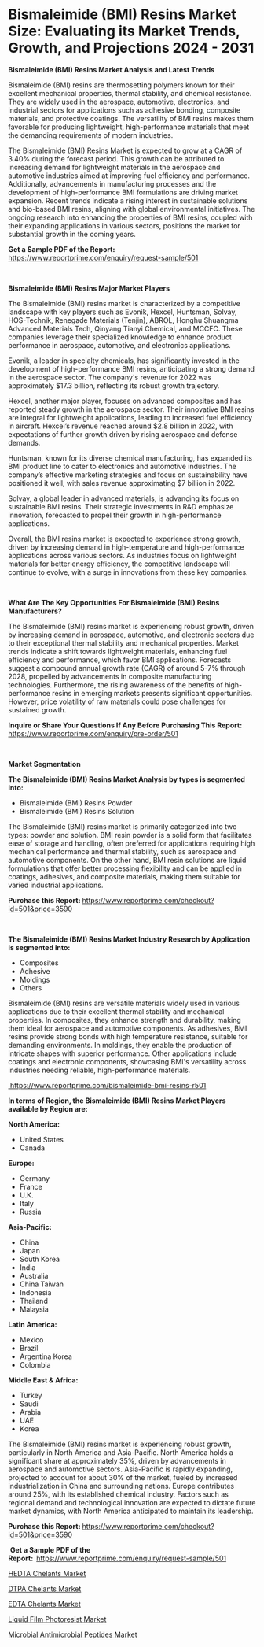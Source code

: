 <p><h1>Bismaleimide (BMI) Resins Market Size: Evaluating its Market Trends, Growth, and Projections 2024 - 2031</h1></p><p><strong>Bismaleimide (BMI) Resins Market Analysis and Latest Trends</strong></p>
<p><p>Bismaleimide (BMI) resins are thermosetting polymers known for their excellent mechanical properties, thermal stability, and chemical resistance. They are widely used in the aerospace, automotive, electronics, and industrial sectors for applications such as adhesive bonding, composite materials, and protective coatings. The versatility of BMI resins makes them favorable for producing lightweight, high-performance materials that meet the demanding requirements of modern industries.</p><p>The Bismaleimide (BMI) Resins Market is expected to grow at a CAGR of 3.40% during the forecast period. This growth can be attributed to increasing demand for lightweight materials in the aerospace and automotive industries aimed at improving fuel efficiency and performance. Additionally, advancements in manufacturing processes and the development of high-performance BMI formulations are driving market expansion. Recent trends indicate a rising interest in sustainable solutions and bio-based BMI resins, aligning with global environmental initiatives. The ongoing research into enhancing the properties of BMI resins, coupled with their expanding applications in various sectors, positions the market for substantial growth in the coming years.</p></p>
<p><strong>Get a Sample PDF of the Report:&nbsp;</strong> <a href="https://www.reportprime.com/enquiry/request-sample/501?utm_campaign=1340&utm_medium=2&utm_source=Github&utm_content=ia&utm_term=18102024&utm_id=bismaleimide-bmi-resins">https://www.reportprime.com/enquiry/request-sample/501</a></p>
<p>&nbsp;</p>
<p><strong>Bismaleimide (BMI) Resins Major Market Players</strong></p>
<p><p>The Bismaleimide (BMI) resins market is characterized by a competitive landscape with key players such as Evonik, Hexcel, Huntsman, Solvay, HOS-Technik, Renegade Materials (Tenjin), ABROL, Honghu Shuangma Advanced Materials Tech, Qinyang Tianyi Chemical, and MCCFC. These companies leverage their specialized knowledge to enhance product performance in aerospace, automotive, and electronics applications.</p><p>Evonik, a leader in specialty chemicals, has significantly invested in the development of high-performance BMI resins, anticipating a strong demand in the aerospace sector. The company's revenue for 2022 was approximately $17.3 billion, reflecting its robust growth trajectory.</p><p>Hexcel, another major player, focuses on advanced composites and has reported steady growth in the aerospace sector. Their innovative BMI resins are integral for lightweight applications, leading to increased fuel efficiency in aircraft. Hexcel’s revenue reached around $2.8 billion in 2022, with expectations of further growth driven by rising aerospace and defense demands.</p><p>Huntsman, known for its diverse chemical manufacturing, has expanded its BMI product line to cater to electronics and automotive industries. The company’s effective marketing strategies and focus on sustainability have positioned it well, with sales revenue approximating $7 billion in 2022.</p><p>Solvay, a global leader in advanced materials, is advancing its focus on sustainable BMI resins. Their strategic investments in R&D emphasize innovation, forecasted to propel their growth in high-performance applications.</p><p>Overall, the BMI resins market is expected to experience strong growth, driven by increasing demand in high-temperature and high-performance applications across various sectors. As industries focus on lightweight materials for better energy efficiency, the competitive landscape will continue to evolve, with a surge in innovations from these key companies.</p></p>
<p>&nbsp;</p>
<p><strong>What Are The Key Opportunities For Bismaleimide (BMI) Resins Manufacturers?</strong></p>
<p><p>The Bismaleimide (BMI) resins market is experiencing robust growth, driven by increasing demand in aerospace, automotive, and electronic sectors due to their exceptional thermal stability and mechanical properties. Market trends indicate a shift towards lightweight materials, enhancing fuel efficiency and performance, which favor BMI applications. Forecasts suggest a compound annual growth rate (CAGR) of around 5-7% through 2028, propelled by advancements in composite manufacturing technologies. Furthermore, the rising awareness of the benefits of high-performance resins in emerging markets presents significant opportunities. However, price volatility of raw materials could pose challenges for sustained growth.</p></p>
<p><strong>Inquire or Share Your Questions If Any Before Purchasing This Report:</strong> <a href="https://www.reportprime.com/enquiry/pre-order/501?utm_campaign=1340&utm_medium=2&utm_source=Github&utm_content=ia&utm_term=18102024&utm_id=bismaleimide-bmi-resins">https://www.reportprime.com/enquiry/pre-order/501</a></p>
<p>&nbsp;</p>
<p><strong>Market Segmentation</strong></p>
<p><strong>The Bismaleimide (BMI) Resins Market Analysis by types is segmented into:</strong></p>
<p><ul><li>Bismaleimide (BMI) Resins Powder</li><li>Bismaleimide (BMI) Resins Solution</li></ul></p>
<p><p>The Bismaleimide (BMI) resins market is primarily categorized into two types: powder and solution. BMI resin powder is a solid form that facilitates ease of storage and handling, often preferred for applications requiring high mechanical performance and thermal stability, such as aerospace and automotive components. On the other hand, BMI resin solutions are liquid formulations that offer better processing flexibility and can be applied in coatings, adhesives, and composite materials, making them suitable for varied industrial applications.</p></p>
<p><strong>Purchase this Report:&nbsp;</strong><a href="https://www.reportprime.com/checkout?id=501&price=3590&utm_campaign=1340&utm_medium=2&utm_source=Github&utm_content=ia&utm_term=18102024&utm_id=bismaleimide-bmi-resins">https://www.reportprime.com/checkout?id=501&price=3590</a></p>
<p>&nbsp;</p>
<p><strong>The Bismaleimide (BMI) Resins Market Industry Research by Application is segmented into:</strong></p>
<p><ul><li>Composites</li><li>Adhesive</li><li>Moldings</li><li>Others</li></ul></p>
<p><p>Bismaleimide (BMI) resins are versatile materials widely used in various applications due to their excellent thermal stability and mechanical properties. In composites, they enhance strength and durability, making them ideal for aerospace and automotive components. As adhesives, BMI resins provide strong bonds with high temperature resistance, suitable for demanding environments. In moldings, they enable the production of intricate shapes with superior performance. Other applications include coatings and electronic components, showcasing BMI's versatility across industries needing reliable, high-performance materials.</p></p>
<p><a href="https://www.reportprime.com/bismaleimide-bmi-resins-r501?utm_campaign=1340&utm_medium=2&utm_source=Github&utm_content=ia&utm_term=18102024&utm_id=bismaleimide-bmi-resins">&nbsp;https://www.reportprime.com/bismaleimide-bmi-resins-r501</a></p>
<p><strong>In terms of Region, the Bismaleimide (BMI) Resins Market Players available by Region are:</strong></p>
<p>
    <p> <strong> North America: </strong>
        <ul>
            <li>United States</li>
            <li>Canada</li>
        </ul>
        </p> 
    <p> <strong> Europe: </strong>
        <ul>
            <li>Germany</li>
            <li>France</li>
            <li>U.K.</li>
            <li>Italy</li>
            <li>Russia</li>
        </ul>
        </p> 
    <p> <strong> Asia-Pacific: </strong>
        <ul>
            <li>China</li>
            <li>Japan</li>
            <li>South Korea</li>
            <li>India</li>
            <li>Australia</li>
            <li>China Taiwan</li>
            <li>Indonesia</li>
            <li>Thailand</li>
            <li>Malaysia</li>
        </ul>
        </p> 
    <p> <strong> Latin America: </strong>
        <ul>
            <li>Mexico</li>
            <li>Brazil</li>
            <li>Argentina Korea</li>
            <li>Colombia</li>
        </ul>
        </p> 
    <p> <strong> Middle East & Africa: </strong>
        <ul>
            <li>Turkey</li>
            <li>Saudi</li>
            <li>Arabia</li>
            <li>UAE</li>
            <li>Korea</li>
        </ul>
    </p>
    </p>
<p><p>The Bismaleimide (BMI) resins market is experiencing robust growth, particularly in North America and Asia-Pacific. North America holds a significant share at approximately 35%, driven by advancements in aerospace and automotive sectors. Asia-Pacific is rapidly expanding, projected to account for about 30% of the market, fueled by increased industrialization in China and surrounding nations. Europe contributes around 25%, with its established chemical industry. Factors such as regional demand and technological innovation are expected to dictate future market dynamics, with North America anticipated to maintain its leadership.</p></p>
<p><strong>Purchase this Report: </strong><a href="https://www.reportprime.com/checkout?id=501&price=3590&utm_campaign=1340&utm_medium=2&utm_source=Github&utm_content=ia&utm_term=18102024&utm_id=bismaleimide-bmi-resins">https://www.reportprime.com/checkout?id=501&price=3590</a></p>
<p>&nbsp;<strong>Get a Sample PDF of the Report:&nbsp;&nbsp;</strong><a href="https://www.reportprime.com/enquiry/request-sample/501?utm_campaign=1340&utm_medium=2&utm_source=Github&utm_content=ia&utm_term=18102024&utm_id=bismaleimide-bmi-resins">https://www.reportprime.com/enquiry/request-sample/501</a></p>
<p><strong></strong></p>
<p><p><a href="https://www.linkedin.com/pulse/hedta-chelants-market-outlook-share-analysis-growth-trends-mgl5c?utm_campaign=1340&utm_medium=2&utm_source=Github&utm_content=ia&utm_term=18102024&utm_id=bismaleimide-bmi-resins">HEDTA Chelants Market</a></p><p><a href="https://www.linkedin.com/pulse/dtpa-chelants-market-size-share-competitive-landscape-trend-analysis-e3oac?utm_campaign=1340&utm_medium=2&utm_source=Github&utm_content=ia&utm_term=18102024&utm_id=bismaleimide-bmi-resins">DTPA Chelants Market</a></p><p><a href="https://www.linkedin.com/pulse/future-ready-strategic-insights-global-edta-chelants-i4zxc?utm_campaign=1340&utm_medium=2&utm_source=Github&utm_content=ia&utm_term=18102024&utm_id=bismaleimide-bmi-resins">EDTA Chelants Market</a></p><p><a href="https://www.linkedin.com/pulse/emerging-technologies-reshaping-liquid-film-photoresist-market-ra2xc?utm_campaign=1340&utm_medium=2&utm_source=Github&utm_content=ia&utm_term=18102024&utm_id=bismaleimide-bmi-resins">Liquid Film Photoresist Market</a></p><p><a href="https://www.linkedin.com/pulse/exploring-microbial-antimicrobial-peptides-market-dynamics-revenue-gzqsc?utm_campaign=1340&utm_medium=2&utm_source=Github&utm_content=ia&utm_term=18102024&utm_id=bismaleimide-bmi-resins">Microbial Antimicrobial Peptides Market</a></p></p>